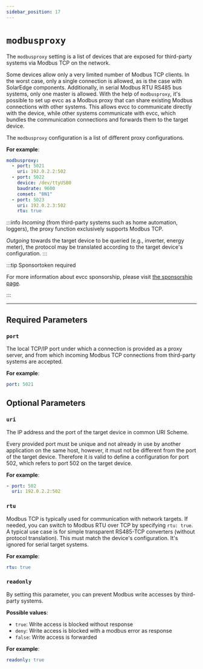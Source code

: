 ```yaml
---
sidebar_position: 17
---
```


# `modbusproxy`

The `modbusproxy` setting is a list of devices that are exposed for third-party systems via Modbus TCP on the network.

Some devices allow only a very limited number of Modbus TCP clients. In the worst case, only a single connection is allowed, as is the case with SolarEdge components. Additionally, in serial Modbus RTU RS485 bus systems, only one master is allowed.
With the help of `modbusproxy`, it's possible to set up evcc as a Modbus proxy that can share existing Modbus connections with other systems. This allows evcc to communicate directly with the device, while other systems communicate with evcc, which bundles the communication connections and forwards them to the target device.

The `modbusproxy` configuration is a list of different proxy configurations.

**For example**:

```yaml
modbusproxy:
  - port: 5021
    uri: 192.0.2.2:502
  - port: 5022
    device: /dev/ttyUSB0
    baudrate: 9600
    comset: "8N1"
  - port: 5023
    uri: 192.0.2.3:502
    rtu: true
```

:::info
_Incoming_ (from third-party systems such as home automation, loggers), the proxy function exclusively supports Modbus TCP.

_Outgoing_ towards the target device to be queried (e.g., inverter, energy meter), the protocol may be translated according to the target device's configuration.
:::

:::tip Sponsortoken required

For more information about evcc sponsorship, please visit [the sponsorship page](/docs/sponsorship).

:::

---

## Required Parameters

### `port`

The local TCP/IP port under which a connection is provided as a proxy server, and from which incoming Modbus TCP connections from third-party systems are accepted. 

**For example**:

```yaml
port: 5021
```

## Optional Parameters

### `uri`

The IP address and the port of the target device in common URI Scheme. 

Every provided port must be unique and not already in use by another application on the same host, however, it must not be different from the port of the target device. Therefore it is valid to define a configuration for port 502, which refers to port 502 on the target device.

**For example**:

```yaml
- port: 502
  uri: 192.0.2.2:502
```

### `rtu`

Modbus TCP is typically used for communication with network targets. If needed, you can switch to Modbus RTU over TCP by specifying `rtu: true`. A typical use case is for simple transparent RS485-TCP converters (without protocol translation). This must match the device's configuration. It's ignored for serial target systems.

**For example**:

```yaml
rtu: true
```

### `readonly`

By setting this parameter, you can prevent Modbus write accesses by third-party systems.

**Possible values**:

- `true`: Write access is blocked without response
- `deny`: Write access is blocked with a modbus error as response
- `false`: Write access is forwarded

**For example**:

```yaml
readonly: true
```
